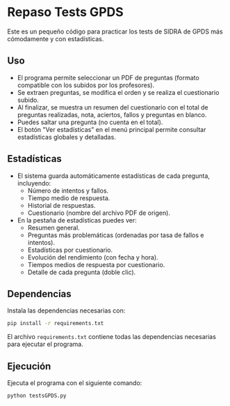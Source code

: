 # Repaso Tests GPDS

Este es un pequeño código para practicar los tests de SIDRA de GPDS más cómodamente y con estadísticas.

## Uso

- El programa permite seleccionar un PDF de preguntas (formato compatible con los subidos por los profesores).
- Se extraen preguntas, se modifica el orden y se realiza el cuestionario subido.
- Al finalizar, se muestra un resumen del cuestionario con el total de preguntas realizadas, nota, aciertos, fallos y preguntas en blanco.
- Puedes saltar una pregunta (no cuenta en el total).
- El botón "Ver estadísticas" en el menú principal permite consultar estadísticas globales y detalladas.

## Estadísticas

- El sistema guarda automáticamente estadísticas de cada pregunta, incluyendo:
  - Número de intentos y fallos.
  - Tiempo medio de respuesta.
  - Historial de respuestas.
  - Cuestionario (nombre del archivo PDF de origen).
- En la pestaña de estadísticas puedes ver:
  - Resumen general.
  - Preguntas más problemáticas (ordenadas por tasa de fallos e intentos).
  - Estadísticas por cuestionario.
  - Evolución del rendimiento (con fecha y hora).
  - Tiempos medios de respuesta por cuestionario.
  - Detalle de cada pregunta (doble clic).

## Dependencias

Instala las dependencias necesarias con:
```bash
pip install -r requirements.txt
```

El archivo `requirements.txt` contiene todas las dependencias necesarias para ejecutar el programa.

## Ejecución

Ejecuta el programa con el siguiente comando:

```bash
python testsGPDS.py
```
